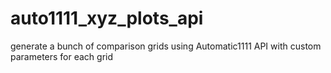 # auto1111_xyz_plots_api
generate a bunch of comparison grids using Automatic1111 API with custom parameters for each grid
